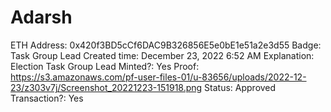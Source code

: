 # Adarsh

ETH Address: 0x420f3BD5cCf6DAC9B326856E5e0bE1e51a2e3d55
Badge: Task Group Lead
Created time: December 23, 2022 6:52 AM
Explanation: Election Task Group Lead
Minted?: Yes
Proof: https://s3.amazonaws.com/pf-user-files-01/u-83656/uploads/2022-12-23/z303v7j/Screenshot_20221223-151918.png
Status: Approved
Transaction?: Yes